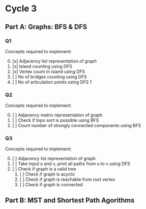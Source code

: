 # Cycle 3

## Part A: Graphs: BFS & DFS


### Q1 

Concepts required to implement:

0. [x] Adjacency list representation of graph
1. [x] Island counting using DFS
2. [x] Vertex count in island using DFS
3. [ ] No of bridges counting using DFS
4. [ ] No of articulation points using DFS
1
### Q2

Concepts required to implement:

0. [ ] Adjacency matrix representation of graph
1. [ ] Check if topo sort is possible using BFS
2. [ ] Count number of strongly connected components using BFS
   
### Q3

Concepts required to implement:

0. [ ] Adjacency list representation of graph
1. [ ] Take input u and v, print all paths from u to v using DFS
2. [ ] Check if graph is a valid tree
   1. [ ] Check if graph is acyclic
   2. [ ] Check if graph is reachable from root vertex
   3. [ ] Check if graph is connected



## Part B: MST and Shortest Path Agorithms